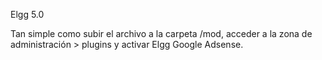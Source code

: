 Elgg 5.0

Tan simple como subir el archivo a la carpeta /mod, acceder a la zona de administración > plugins y activar Elgg Google Adsense.
